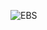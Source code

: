 
![EBS](https://user-images.githubusercontent.com/26511983/70855876-b263c780-1e97-11ea-891c-860ad4ca4fe7.png)
